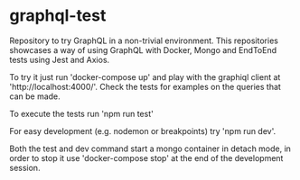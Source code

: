 # graphql-test
Repository to try GraphQL in a non-trivial environment.
This repositories showcases a way of using GraphQL with
Docker, Mongo and EndToEnd tests using Jest and Axios.

To try it just run 'docker-compose up' and play with
the graphiql client at 'http://localhost:4000/'. Check the tests
for examples on the queries that can be made.

To execute the tests run 'npm run test'

For easy development (e.g. nodemon or breakpoints) try 'npm run dev'.

Both the test and dev command start a mongo container in detach mode,
in order to stop it use 'docker-compose stop' at the end of
the development session.